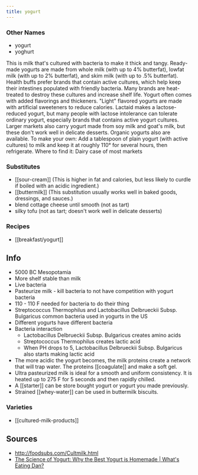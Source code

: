 ```yaml
---
title: yogurt
---
```


### Other Names
* yogurt
* yoghurt

This is milk that's cultured with bacteria to make it thick and tangy. Ready-made yogurts are made from whole milk (with up to 4% butterfat), lowfat milk (with up to 2% butterfat), and skim milk (with up to .5% butterfat). Health buffs prefer brands that contain active cultures, which help keep their intestines populated with friendly bacteria. Many brands are heat-treated to destroy these cultures and increase shelf life. Yogurt often comes with added flavorings and thickeners. "Light" flavored yogurts are made with artificial sweeteners to reduce calories. Lactaid makes a lactose-reduced yogurt, but many people with lactose intolerance can tolerate ordinary yogurt, especially brands that contains active yogurt cultures. Larger markets also carry yogurt made from soy milk and goat's milk, but these don't work well in delicate desserts. Organic yogurts also are available. To make your own: Add a tablespoon of plain yogurt (with active cultures) to milk and keep it at roughly 110° for several hours, then refrigerate. Where to find it: Dairy case of most markets

### Substitutes
* [[sour-cream]] (This is higher in fat and calories, but less likely to curdle if boiled with an acidic ingredient.)
* [[buttermilk]] (This substitution usually works well in baked goods, dressings, and sauces.)
* blend cottage cheese until smooth (not as tart)
* silky tofu (not as tart; doesn't work well in delicate desserts)

### Recipes
* [[breakfast/yogurt]]

## Info
* 5000 BC Mesopotamia
* More shelf stable than milk
* Live bacteria 
* Pasteurize milk - kill bacteria to not have competition with yogurt bacteria
* 110 - 110 F needed for bacteria to do their thing
* Streptococcus Thermophilus and Lactobacillus Delbrueckii Subsp. Bulgaricus common bacteria used in yogurts in the US
* Different yogurts have different bacteria
* Bacteria interaction
	* Lactobacillus Delbrueckii Subsp. Bulgaricus creates amino acids
	* Streptococcus Thermophilus creates lactic acid
	* When PH drops to 5, Lactobacillus Delbrueckii Subsp. Bulgaricus also starts making lactic acid
* The more acidic the yogurt becomes, the milk proteins create a network that will trap water. The proteins [[coagulate]] and make a soft gel.
* Ultra pasteurized milk is ideal for a smooth and uniform consistency. It is heated up to 275 F for 5 seconds and then rapidly chilled.
* A [[starter]] can be store bought yogurt or yogurt you made previously.
* Strained [[whey-water]] can be used in buttermilk biscuits. 

### Varieties
* [[cultured-milk-products]]

## Sources 
* http://foodsubs.com/Cultmilk.html
* [The Science of Yogurt: Why the Best Yogurt is Homemade | What's Eating Dan?](https://www.youtube.com/watch?v=fqvouttKjZ0)
